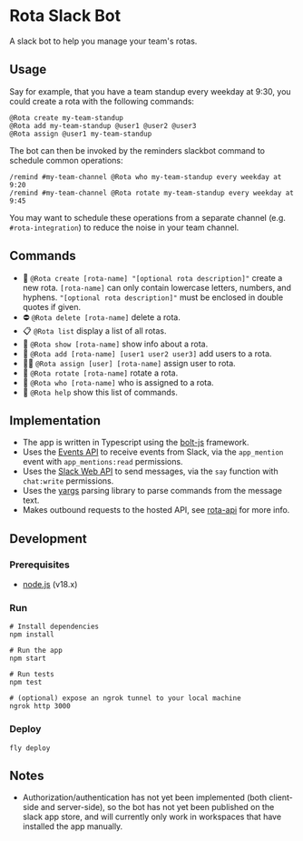 # Rota Slack Bot

A slack bot to help you manage your team's rotas.

## Usage
Say for example, that you have a team standup every weekday at 9:30, you could create a rota with the following commands:
```
@Rota create my-team-standup
@Rota add my-team-standup @user1 @user2 @user3
@Rota assign @user1 my-team-standup
```

The bot can then be invoked by the reminders slackbot command to schedule common operations:
```
/remind #my-team-channel @Rota who my-team-standup every weekday at 9:20
/remind #my-team-channel @Rota rotate my-team-standup every weekday at 9:45
```
You may want to schedule these operations from a separate channel (e.g. `#rota-integration`) to reduce the noise in your team channel.

## Commands
- 🎨  `@Rota create [rota-name] "[optional rota description]"` create a new rota. `[rota-name]` can only contain lowercase letters, numbers, and hyphens. `"[optional rota description]"` must be enclosed in double quotes if given.
- ⛔  `@Rota delete [rota-name]` delete a rota.
- 📋  `@Rota list` display a list of all rotas.
- 👀  `@Rota show [rota-name]` show info about a rota.
- 👥  `@Rota add [rota-name] [user1 user2 user3]` add users to a rota.
- 🙋‍♀️  `@Rota assign [user] [rota-name]` assign user to rota.
- 🔄  `@Rota rotate [rota-name]` rotate a rota.
- 🔔  `@Rota who [rota-name]` who is assigned to a rota.
- 💁  `@Rota help` show this list of commands.

## Implementation
- The app is written in Typescript using the [bolt-js](https://github.com/slackapi/bolt-js) framework.
- Uses the [Events API](https://api.slack.com/events-api) to receive events from Slack, via the `app_mention` event with `app_mentions:read` permissions.
- Uses the [Slack Web API](https://api.slack.com/web) to send messages, via the `say` function with `chat:write` permissions.
- Uses the [yargs](https://github.com/yargs/yargs-parser) parsing library to parse commands from the message text.
- Makes outbound requests to the hosted API, see [rota-api](https://github.com/russellyeo/rota-api) for more info.

## Development

### Prerequisites
- [node.js](https://nodejs.org/en) (v18.x)

### Run
```shell
# Install dependencies
npm install

# Run the app
npm start

# Run tests
npm test

# (optional) expose an ngrok tunnel to your local machine
ngrok http 3000
```

### Deploy
```shell
fly deploy
```

## Notes
- Authorization/authentication has not yet been implemented (both client-side and server-side), so the bot has not yet been published on the slack app store, and will currently only work in workspaces that have installed the app manually.